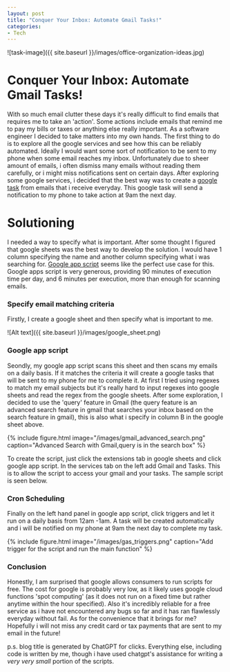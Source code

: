 ```yaml
---
layout: post
title: "Conquer Your Inbox: Automate Gmail Tasks!"
categories:
- Tech
---
```

![task-image]({{ site.baseurl }}/images/office-organization-ideas.jpg)

# Conquer Your Inbox: Automate Gmail Tasks!
With so much email clutter these days it's really difficult to find emails that requires me to take an 'action'. Some actions include emails that remind me to pay my bills or taxes or anything else really important. As a software engineer I decided to take matters into my own hands. The first thing to do is to explore all the google services and see how this can be reliably automated. Ideally I would want some sort of notification to be sent to my phone when some email reaches my inbox. Unfortunately due to sheer amount of emails, i often dismiss many emails without reading them carefully, or i might miss notifications sent on certain days. After exploring some google services, i decided that the best way was to create a [google task](https://support.google.com/tasks/answer/7675772) from emails that i receive everyday. This google task will send a notification to my phone to take action at 9am the next day.

# Solutioning
I needed a way to specify what is important. After some thought I figured that google sheets was the best way to develop the solution. I would have 1 column specifying the name and another column specifying what i was searching for. [Google app script](https://www.google.com/script/start/) seems like the perfect use case for this. Google apps script is very generous, providing 90 minutes of execution time per day, and 6 minutes per execution, more than enough for scanning emails.

### Specify email matching criteria
Firstly, I create a google sheet and then specify what is important to me.

![Alt text]({{ site.baseurl }}/images/google_sheet.png)

### Google app script

Seondly, my google app script scans this sheet and then scans my emails on a daily basis. If it matches the criteria it will create a google tasks that will be sent to my phone for me to complete it. At first I tried using regexes to match my email subjects but it's really hard to input regexes into google sheets and read the regex from the google sheets. After some exploration, I decided to use the 'query' feature in Gmail (the query feature is an advanced search feature in gmail that searches your inbox based on the search feature in gmail), this is also what i specify in column B in the google sheet above.

{% include figure.html image="/images/gmail_advanced_search.png" caption="Advanced Search with Gmail,query is in the search box" %}

To create the script, just click the extensions tab in google sheets and click google app script. In the services tab on the left add Gmail and Tasks. This is to allow the script to access your gmail and your tasks. The sample script is seen below.

<script src="https://gist.github.com/garyongguanjie/49ca52156c05c5cab0b2b5bed57b816d.js"></script>

### Cron Scheduling

Finally on the left hand panel in google app script, click triggers and let it run on a daily basis from 12am -1am. A task will be created automatically and i will be notified on my phone at 9am the next day to complete my task.

{% include figure.html image="/images/gas_triggers.png" caption="Add trigger for the script and run the main function" %}

### Conclusion
Honestly, I am surprised that google allows consumers to run scripts for free. The cost for google is probably very low, as it likely uses google cloud functions 'spot computing' (as it does not run on a fixed time but rather anytime within the hour specified). Also it's incredibly reliable for a free service as i have not encountered any bugs so far and it has ran flawlessly everyday without fail. 
As for the convenience that it brings for me? Hopefully i will not miss any credit card or tax payments that are sent to my email in the future! 

p.s. blog title is generated by ChatGPT for clicks. Everything else, including code is written by me, though i have used chatgpt's assistance for writing a *very very small* portion of the scripts.

